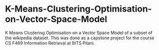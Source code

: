 # K-Means-Clustering-Optimisation-on-Vector-Space-Model
K Means Clustering Optimisation on a Vector Space Model of a subset of the wikipedia dataset. This was done as a capstone project for the course CS F469 Information Retrieval at BITS Pilani.
